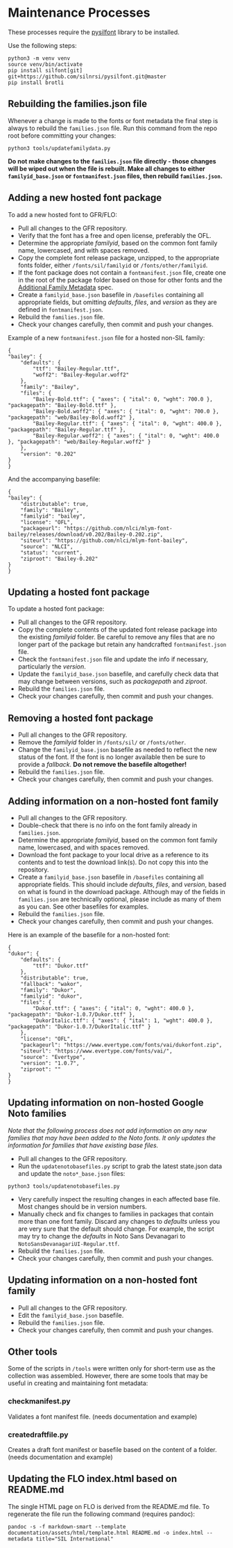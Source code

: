 # Maintenance Processes

These processes require the [pysilfont](https://github.com/silnrsi/pysilfont) library to be installed.

Use the following steps:
```
python3 -m venv venv
source venv/bin/activate
pip install silfont[git] git+https://github.com/silnrsi/pysilfont.git@master
pip install brotli
```

## Rebuilding the families.json file

Whenever a change is made to the fonts or font metadata the final step is always to rebuild the `families.json` file. Run this command from the repo root before committing your changes:

```
python3 tools/updatefamilydata.py
```

**Do not make changes to the `families.json` file directly - those changes will be wiped out when the file is rebuilt. Make all changes to either `familyid_base.json` or `fontmanifest.json` files, then rebuild `families.json`.**

## Adding a new hosted font package

To add a new hosted font to GFR/FLO:

- Pull all changes to the GFR repository.
- Verify that the font has a free and open license, preferably the OFL.
- Determine the appropriate *familyid*, based on the common font family name, lowercased, and with spaces removed.
- Copy the complete font release package, unzipped, to the appropriate fonts folder, either `/fonts/sil/familyid` or `/fonts/other/familyid`.
- If the font package does not contain a `fontmanifest.json` file, create one in the root of the package folder based on those for other fonts and the [Additional Family Metadata](/documentation/manifests.md) spec.
- Create a `familyid_base.json` basefile in `/basefiles` containing all appropriate fields, but omitting *defaults*, *files*, and *version* as they are defined in `fontmanifest.json`.
- Rebuild the `families.json` file.
- Check your changes carefully, then commit and push your changes.

Example of a new `fontmanifest.json` file for a hosted non-SIL family:

```
{
"bailey": {
    "defaults": {
        "ttf": "Bailey-Regular.ttf",
        "woff2": "Bailey-Regular.woff2"
    },
    "family": "Bailey",
    "files": {
        "Bailey-Bold.ttf": { "axes": { "ital": 0, "wght": 700.0 }, "packagepath": "Bailey-Bold.ttf" },
        "Bailey-Bold.woff2": { "axes": { "ital": 0, "wght": 700.0 }, "packagepath": "web/Bailey-Bold.woff2" },
        "Bailey-Regular.ttf": { "axes": { "ital": 0, "wght": 400.0 }, "packagepath": "Bailey-Regular.ttf" },
        "Bailey-Regular.woff2": { "axes": { "ital": 0, "wght": 400.0 }, "packagepath": "web/Bailey-Regular.woff2" }
    },
    "version": "0.202"
}
}
```

And the accompanying basefile:

```
{
"bailey": {
    "distributable": true,
    "family": "Bailey",
    "familyid": "bailey",
    "license": "OFL",
    "packageurl": "https://github.com/nlci/mlym-font-bailey/releases/download/v0.202/Bailey-0.202.zip",
    "siteurl": "https://github.com/nlci/mlym-font-bailey",
    "source": "NLCI",
    "status": "current",
    "ziproot": "Bailey-0.202"
}
}
```

## Updating a hosted font package

To update a hosted font package:

- Pull all changes to the GFR repository.
- Copy the complete contents of the updated font release package into the existing *familyid* folder. Be careful to remove any files that are no longer part of the package but retain any handcrafted `fontmanifest.json` file.
- Check the `fontmanifest.json` file and update the info if necessary, particularly the *version*.
- Update the `familyid_base.json` basefile, and carefully check data that may change between versions, such as *packagepath* and *ziproot*.
- Rebuild the `families.json` file.
- Check your changes carefully, then commit and push your changes.

## Removing a hosted font package

- Pull all changes to the GFR repository.
- Remove the *familyid* folder in `/fonts/sil/` or `/fonts/other`.
- Change the `familyid_base.json` basefile as needed to reflect the new status of the font. If the font is no longer available then be sure to provide a *fallback*. **Do not remove the basefile altogether!**
- Rebuild the `families.json` file.
- Check your changes carefully, then commit and push your changes.

## Adding information on a non-hosted font family

- Pull all changes to the GFR repository.
- Double-check that there is no info on the font family already in `families.json`.
- Determine the appropriate *familyid*, based on the common font family name, lowercased, and with spaces removed.
- Download the font package to your local drive as a reference to its contents and to test the download link(s). Do not copy this into the repository.
- Create a `familyid_base.json` basefile in `/basefiles` containing all appropriate fields. This should include *defaults*, *files*, and *version*, based on what is found in the download package. Although may of the fields in `families.json` are technically optional, please include as many of them as you can. See other basefiles for examples.
- Rebuild the `families.json` file.
- Check your changes carefully, then commit and push your changes.

Here is an example of the basefile for a non-hosted font:

```
{
"dukor": {
    "defaults": {
        "ttf": "Dukor.ttf"
    },
    "distributable": true,
    "fallback": "wakor",
    "family": "Dukor",
    "familyid": "dukor",
    "files": {
        "Dukor.ttf": { "axes": { "ital": 0, "wght": 400.0 }, "packagepath": "Dukor-1.0.7/Dukor.ttf" },
        "DukorItalic.ttf": { "axes": { "ital": 1, "wght": 400.0 }, "packagepath": "Dukor-1.0.7/DukorItalic.ttf" }
    },
    "license": "OFL",
    "packageurl": "https://www.evertype.com/fonts/vai/dukorfont.zip",
    "siteurl": "https://www.evertype.com/fonts/vai/",
    "source": "Evertype",
    "version": "1.0.7",
    "ziproot": ""
}
}
```

## Updating information on non-hosted Google Noto families

_Note that the following process does not add information on any new families that may have been added to the Noto fonts. It only updates the information for families that have existing base files._

- Pull all changes to the GFR repository.
- Run the `updatenotobasefiles.py` script to grab the latest state.json data and update the `noto*_base.json` files:

```
python3 tools/updatenotobasefiles.py
```

- Very carefully inspect the resulting changes in each affected base file. Most changes should be in version numbers.
- Manually check and fix changes to families in packages that contain more than one font family. Discard any changes to *defaults* unless you are very sure that the default should change. For example, the script may try to change the *defaults* in Noto Sans Devanagari to `NotoSansDevanagariUI-Regular.ttf`.
- Rebuild the `families.json` file.
- Check your changes carefully, then commit and push your changes.

## Updating information on a non-hosted font family

- Pull all changes to the GFR repository.
- Edit the `familyid_base.json` basefile.
- Rebuild the `families.json` file.
- Check your changes carefully, then commit and push your changes.

## Other tools

Some of the scripts in `/tools` were written only for short-term use as the collection was assembled. However, there are some tools that may be useful in creating and maintaining font metadata:

### checkmanifest.py

Validates a font manifest file. (needs documentation and example)

### createdraftfile.py

Creates a draft font manifest or basefile based on the content of a folder. (needs documentation and example)

## Updating the FLO index.html based on README.md

The single HTML page on FLO is derived from the README.md file. To regenerate the file run the following command (requires pandoc):

```
pandoc -s -f markdown-smart --template documentation/assets/html/template.html README.md -o index.html --metadata title="SIL International"
```
